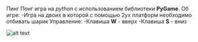 Пинг Понг игра на _python_ с использованием библиотеки **PyGame**.
Об игре:
-Игра на двоих в которой с помощью 2ух платформ необходимо отбивать шарик
Управление:
-Клавиша **W** - вверх
-Клавиша **S** - вниз

![alt text](https://yandex.ru/images/search?text=%D0%A0%D0%B0%D0%BA%D0%B5%D1%82%D0%BA%D0%B8+%D0%BA%D0%B0%D1%80%D1%82%D0%B8%D0%BD%D0%BA%D0%B8&img_url=https%3A%2F%2Fbel.cultreg.ru%2Fuploads%2F5b4136440abb6cd35d0c3e47c85969e0.jpg&pos=18&rpt=simage&stype=image&lr=47&family=yes&parent-reqid=1695993434432845-15412670460840976332-balancer-l7leveler-kubr-yp-sas-43-BAL-1719&source=serp)
